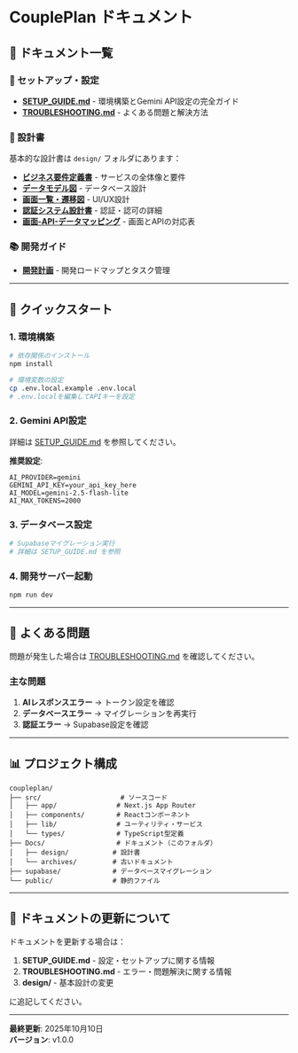 # CouplePlan ドキュメント

## 📖 ドキュメント一覧

### 🚀 セットアップ・設定

- **[SETUP_GUIDE.md](./SETUP_GUIDE.md)** - 環境構築とGemini API設定の完全ガイド
- **[TROUBLESHOOTING.md](./TROUBLESHOOTING.md)** - よくある問題と解決方法

### 📐 設計書

基本的な設計書は `design/` フォルダにあります：

- **[ビジネス要件定義書](./design/ビジネス要件定義書.md)** - サービスの全体像と要件
- **[データモデル図](./design/データモデル図.md)** - データベース設計
- **[画面一覧・遷移図](./design/画面一覧・遷移図.md)** - UI/UX設計
- **[認証システム設計書](./design/認証システム設計書.md)** - 認証・認可の詳細
- **[画面-API-データマッピング](./design/画面-API-データマッピング.md)** - 画面とAPIの対応表

### 📚 開発ガイド

- **[開発計画](./design/開発計画.md)** - 開発ロードマップとタスク管理

---

## 🎯 クイックスタート

### 1. 環境構築

```bash
# 依存関係のインストール
npm install

# 環境変数の設定
cp .env.local.example .env.local
# .env.localを編集してAPIキーを設定
```

### 2. Gemini API設定

詳細は [SETUP_GUIDE.md](./SETUP_GUIDE.md) を参照してください。

**推奨設定**:

```env
AI_PROVIDER=gemini
GEMINI_API_KEY=your_api_key_here
AI_MODEL=gemini-2.5-flash-lite
AI_MAX_TOKENS=2000
```

### 3. データベース設定

```bash
# Supabaseマイグレーション実行
# 詳細は SETUP_GUIDE.md を参照
```

### 4. 開発サーバー起動

```bash
npm run dev
```

---

## 🔧 よくある問題

問題が発生した場合は [TROUBLESHOOTING.md](./TROUBLESHOOTING.md) を確認してください。

### 主な問題

1. **AIレスポンスエラー** → トークン設定を確認
2. **データベースエラー** → マイグレーションを再実行
3. **認証エラー** → Supabase設定を確認

---

## 📊 プロジェクト構成

```
coupleplan/
├── src/                    # ソースコード
│   ├── app/               # Next.js App Router
│   ├── components/        # Reactコンポーネント
│   ├── lib/               # ユーティリティ・サービス
│   └── types/             # TypeScript型定義
├── Docs/                  # ドキュメント（このフォルダ）
│   ├── design/           # 設計書
│   └── archives/         # 古いドキュメント
├── supabase/             # データベースマイグレーション
└── public/               # 静的ファイル
```

---

## 📝 ドキュメントの更新について

ドキュメントを更新する場合は：

1. **SETUP_GUIDE.md** - 設定・セットアップに関する情報
2. **TROUBLESHOOTING.md** - エラー・問題解決に関する情報
3. **design/** - 基本設計の変更

に追記してください。

---

**最終更新**: 2025年10月10日  
**バージョン**: v1.0.0
